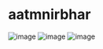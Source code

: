 # aatmnirbhar
![image](https://user-images.githubusercontent.com/61065217/93024884-3578a080-f617-11ea-99a1-bfe9bab87b5c.png)
![image](https://user-images.githubusercontent.com/61065217/93024887-3c071800-f617-11ea-92c5-9b62892d40f0.png)
![image](https://user-images.githubusercontent.com/61065217/93024900-53460580-f617-11ea-9d8d-0727d7c6e854.png)
